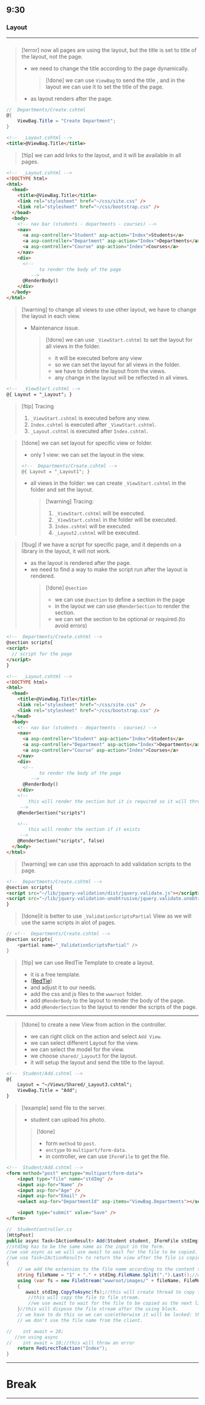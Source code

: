 ## 9:30

### Layout

---

###

> [!error] now all pages are using the layout, but the title is set to title of the layout, not the page.
>
> - we need to change the title according to the page dynamically.
>   > [!done] we can use `ViewBag` to send the title , and in the layout we can use it to set the title of the page.
> - as layout renders after the page.

```csharp
//  Departments/Create.cshtml
@{
    ViewBag.Title = "Create Department";
}
```

```html
<!--  _Layout.cshtml -->
<title>@ViewBag.Title</title>
```

> [!tip] we can add links to the layout, and it will be available in all pages.

```html
<!--  _Layout.cshtml -->
<!DOCTYPE html>
<html>
  <head>
    <title>@ViewBag.Title</title>
    <link rel="stylesheet" href="~/css/site.css" />
    <link rel="stylesheet" href="~/css/bootstrap.css" />
  </head>
  <body>
    <!-- nav bar (students - departments - courses) -->
    <nav>
      <a asp-controller="Student" asp-action="Index">Students</a>
      <a asp-controller="Department" asp-action="Index">Departments</a>
      <a asp-controller="Course" asp-action="Index">Courses</a>
    </nav>
    <div>
      <!-- 
            to render the body of the page 
         -->
      @RenderBody()
    </div>
  </body>
</html>
```

> [!warning] to change all views to use other layout, we have to change the layout in each view.
>
> - Maintenance issue.
>   > [!done] we can use `_ViewStart.cshtml` to set the layout for all views in the folder.
>   >
>   > - it will be executed before any view
>   > - so we can set the layout for all views in the folder.
>   > - we have to delete the layout from the views.
>   > - any change in the layout will be reflected in all views.

```html
<!--  _ViewStart.cshtml -->
@{ Layout = "_Layout"; }
```

> [!tip] Tracing
>
> 1. `_ViewStart.cshtml` is executed before any view.
> 2. `Index.cshtml` is executed after `_ViewStart.cshtml`.
> 3. `_Layout.cshtml` is executed after `Index.cshtml`.

> [!done] we can set layout for specific view or folder.
>
> - only 1 view: we can set the layout in the view.
>
> ```html
> <!--  Departments/Create.cshtml -->
> @{ Layout = "_Layout1"; }
> ```
>
> - all views in the folder: we can create `_ViewStart.cshtml` in the folder and set the layout.
>   > [!warning] Tracing:
>   >
>   > 1. `_ViewStart.cshtml` will be executed.
>   > 2. `_ViewStart.cshtml` in the folder will be executed.
>   > 3. `Index.cshtml` will be executed.
>   > 4. `_Layout2.cshtml` will be executed.

> [!bug] if we have a script for specific page, and it depends on a library in the layout, it will not work.
>
> - as the layout is rendered after the page.
> - we need to find a way to make the script run after the layout is rendered.
>   > [!done] `@section`
>   >
>   > - we can use `@section` to define a section in the page
>   > - in the layout we can use `@RenderSection` to render the section.
>   > - we can set the section to be optional or required.(to avoid errors)

```html
<!--  Departments/Create.cshtml -->
@section scripts{
<script>
  // script for the page
</script>
}
```

```html
<!--  _Layout.cshtml -->
<!DOCTYPE html>
<html>
  <head>
    <title>@ViewBag.Title</title>
    <link rel="stylesheet" href="~/css/site.css" />
    <link rel="stylesheet" href="~/css/bootstrap.css" />
  </head>
  <body>
    <!-- nav bar (students - departments - courses) -->
    <nav>
      <a asp-controller="Student" asp-action="Index">Students</a>
      <a asp-controller="Department" asp-action="Index">Departments</a>
      <a asp-controller="Course" asp-action="Index">Courses</a>
    </nav>
    <div>
      <!-- 
            to render the body of the page 
         -->
      @RenderBody()
    </div>
    <!-- 
        this will render the section but it is required so it will throw an error if it does not exist in the page
     -->
    @RenderSection("scripts")

    <!-- 
        this will render the section if it exists
     -->
    @RenderSection("scripts", false)
  </body>
</html>
```

> [!warning] we can use this approach to add validation scripts to the page.

```html
<!--  Departments/Create.cshtml -->
@section scripts{
<script src="~/lib/jquery-validation/dist/jquery.validate.js"></script>
<script src="~/lib/jquery-validation-unobtrusive/jquery.validate.unobtrusive.js"></script>
}
```

> [!done]it is better to use `_ValidationScriptsPartial` View as we will use the same scripts in alot of pages.

```cs
// <!--  Departments/Create.cshtml -->
@section scripts{
    <partial name="_ValidationScriptsPartial" />
}
```

> [!tip] we can use RedTie Template to create a layout.
>
> - it is a free template.
> - ([RedTie](https://github.com/chrisgotter/RedTie]))
> - and adjust it to our needs.
> - add the css and js files to the `wwwroot` folder.
> - add `@RenderBody` to the layout to render the body of the page.
> - add `@RenderSection` to the layout to render the scripts of the page.


---

>[!done] to create a new View from action in the controller.
> - we can right click on the action and select `Add View`.
> - we can select different Layout for the view.
> - we can select the model for the view.
> - we choose `shared/_Layout3` for the layout.
> - it will setup the layout and send the title to the layout.

```html
<!--  Student/Add.cshtml -->
@{
    Layout = "~/Views/Shared/_Layout3.cshtml";
    ViewBag.Title = "Add";
}

```

> [!example] send file to the server.
> - student can upload his photo.
> > [!done] 
> > - form `method` to `post`.
> > - `enctype` to `multipart/form-data`.
> > - in controller, we can use `IFormFile` to get the file.

```html
<!--  Student/Add.cshtml -->
<form method="post" enctype="multipart/form-data">
    <input type="file" name="stdImg" />
    <input asp-for="Name" />
    <input asp-for="Age" />
    <input asp-for="Email" />
    <select asp-for="DepartmentId" asp-items="ViewBag.Departments"></select>

    <input type="submit" value="Save" />
</form>
```

```csharp
//  StudentController.cs
[HttpPost]
public async Task<IActionResult> Add(Student student, IFormFile stdImg)
//stdImg has to be the same name as the input in the form.
//we use async as we will use await to wait for the file to be copied.
//we use Task<IActionResult> to return the view after the file is copied. (as the function is async)
{
    // we add the extension to the file name according to the content type.
    string fileName = "1" + "." + stdImg.FileName.Split(".").Last();//with this file name, all images will be the same(will be overwritten). => in case of (same name, same extension).
    using (var fs = new FileStream("wwwroot/images/" + fileName, FileMode.CreateNew))
    {
       await stdImg.CopyToAsync(fs);//this will create thread to copy the file to the server.
        //this will copy the file to file stream.
        //we use await to wait for the file to be copied as the next line depends on the file to be copied.
    }//this will dispose the file stream after the using block.
    // we have to do this so we can use(otherwise it will be locked: this file is being used by another process).
    // we don't use the file name from the client.

//    int await = 20;
   //on using async
//    int await = 10;//this will throw an error 
    return RedirectToAction("Index");
}
```

---
# Break
---
